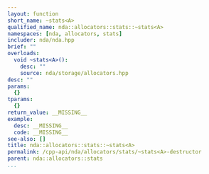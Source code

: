 ```yaml
---
layout: function
short_name: ~stats<A>
qualified_name: nda::allocators::stats::~stats<A>
namespaces: [nda, allocators, stats]
includer: nda/nda.hpp
brief: ""
overloads:
  void ~stats<A>():
    desc: ""
    source: nda/storage/allocators.hpp
desc: ""
params:
  {}
tparams:
  {}
return_value: __MISSING__
example:
  desc: __MISSING__
  code: __MISSING__
see-also: []
title: nda::allocators::stats::~stats<A>
permalink: /cpp-api/nda/allocators/stats/~stats<A>-destructor
parent: nda::allocators::stats
...
```


